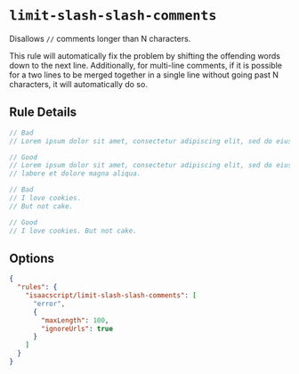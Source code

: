 # `limit-slash-slash-comments`

Disallows `//` comments longer than N characters.

This rule will automatically fix the problem by shifting the offending words down to the next line. Additionally, for multi-line comments, if it is possible for a two lines to be merged together in a single line without going past N characters, it will automatically do so.

## Rule Details

<!-- cspell:ignore amet consectetur adipiscing elit eiusmod tempor incididunt labore dolore aliqua -->

```ts
// Bad
// Lorem ipsum dolor sit amet, consectetur adipiscing elit, sed do eiusmod tempor incididunt ut labore et dolore magna aliqua.

// Good
// Lorem ipsum dolor sit amet, consectetur adipiscing elit, sed do eiusmod tempor incididunt ut
// labore et dolore magna aliqua.
```

```ts
// Bad
// I love cookies.
// But not cake.

// Good
// I love cookies. But not cake.
```

## Options

```json
{
  "rules": {
    "isaacscript/limit-slash-slash-comments": [
      "error",
      {
        "maxLength": 100,
        "ignoreUrls": true
      }
    ]
  }
}
```
